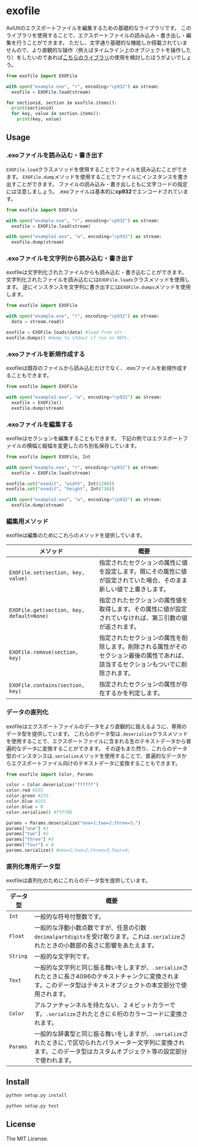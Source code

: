 
# exofile

AviUtlのエクスポートファイルを編集するための基礎的なライブラリです。
このライブラリを使用することで、エクスポートファイルの読み込み・書き出し・編集を行うことができます。
ただし、文字通り基礎的な機能しか搭載されていませんので、より直観的な操作（例えばタイムライン上のオブジェクトを操作したり）をしたいのであれば[こちらのライブラリ](https://github.com/tikubonn/exolib)の使用を検討したほうがよいでしょう。

```python
from exofile import EXOFile 

with open("example.exo", "r", encoding="cp932") as stream:
  exofile = EXOFile.load(stream)

for sectionid, section in exofile.items():
  print(sectionid)
  for key, value in section.items():
    print(key, value)
```

## Usage 

### .exoファイルを読み込む・書き出す

`EXOFile.load`クラスメソッドを使用することでファイルを読み込むことができます。
`EXOFile.dump`メソッドを使用することでファイルにインスタンスを書き出すことができます。
ファイルの読み込み・書き出しともに文字コードの指定には注意しましょう。
.exoファイルは基本的に**cp932**でエンコードされています。

```python
from exofile import EXOFile

with open("example.exo", "r", encoding="cp932") as stream:
  exofile = EXOFile.load(stream)

with open("example2.exo", "w", encoding="cp932") as stream:
  exofile.dump(stream)
```

### .exoファイルを文字列から読み込む・書き出す

exofileは文字列化されたファイルからも読み込む・書き込むことができます。
文字列化されたファイルを読み込むには`EXOFile.loads`クラスメソッドを使用します。
逆にインスタンスを文字列に書き出すには`EXOFile.dumps`メソッドを使用します。

```python
from exofile import EXOFile

with open("example.exo", "r", encoding="cp932") as stream:
  data = stream.read()

exofile = EXOFile.loads(data) #load from str.
exofile.dumps() #dump to stdout if run on REPL.
```

### .exoファイルを新規作成する

exofileは既存のファイルから読み込むだけでなく、.exoファイルを新規作成することもできます。

```python
from exofile import EXOFile

with open("example2.exo", "w", encoding="cp932") as stream:
  exofile = EXOFile()
  exofile.dump(stream)
```

### .exoファイルを編集する

exofileはセクションを編集することもできます。
下記の例ではエクスポートファイルの横幅と縦幅を変更したのち別名保存しています。

```python
from exofile import EXOFile, Int

with open("example.exo", "r", encoding="cp932") as stream:
  exofile = EXOFile.load(stream)

exofile.set("exedit", "width", Int(1280))
exofile.set("exedit", "height", Int(720))

with open("example2.exo", "w", encoding="cp932") as stream:
  exofile.dump(stream)
```

### 編集用メソッド

exofileは編集のためにこれらのメソッドを提供しています。

| メソッド | 概要 | 
| ---- | ---- | 
| `EXOFile.set(section, key, value)`        | 指定されたセクションの属性に値を設定します。既にその属性に値が設定されていた場合、そのまま新しい値で上書きします。 | 
| `EXOFile.get(section, key, default=None)` | 指定されたセクションの属性値を取得します。その属性に値が設定されていなければ、第三引数の値が返されます。 | 
| `EXOFile.remove(section, key)`            | 指定されたセクションの属性を削除します。削除される属性がそのセクション最後の属性であれば、該当するセクションもついでに削除されます。 | 
| `EXOFile.contains(section, key)`          | 指定されたセクションの属性が存在するかを判定します。 | 

### データの直列化

exofileはエクスポートファイルのデータをより直観的に扱えるように、専用のデータ型を提供しています。
これらのデータ型は`.deserialize`クラスメソッドを使用することで、エクスポートファイルに含まれる生のテキストデータから普遍的なデータに変換することができます。
その逆もまた然り、これらのデータ型のインスタンスは`.serialize`メソッドを使用することで、普遍的なデータからエクスポートファイル向けのテキストデータに変換することもできます。

```python
from exofile import Color, Params

color = Color.deserialize("ffffff")
color.red #255 
color.green #255 
color.blue #255 
color.blue = 0
color.serialize() #ffff00

params = Params.deserialize("one=1;two=2;three=3;")
params["one"] #1
params["two"] #2
params["three"] #3
params["four"] = 4
params.serialize() #one=1;two=2;three=3;four=4;
```

### 直列化専用データ型

exofileは直列化のためにこれらのデータ型を提供しています。

| データ型 | 概要 |
| ---- | ---- | 
| `Int`    | 一般的な符号付整数です。 | 
| `Float`  | 一般的な浮動小数点数ですが、任意の引数`decimalpartdigits`を受け取ります。これは`.serialize`されたときの小数部の長さに影響をあたえます。 | 
| `String` | 一般的な文字列です。 | 
| `Text`   | 一般的な文字列と同じ振る舞いをしますが、`.serialize`されたときに長さ4096のテキストチャンクに変換されます。このデータ型はテキストオブジェクトの本文部分で使用されます。 | 
| `Color`  | アルファチャンネルを持たない、２４ビットカラーです。`.serialize`されたときに６桁のカラーコードに変換されます。 | 
| `Params` | 一般的な辞書型と同じ振る舞いをしますが、`.serialize`されたときに`;`で区切られたパラメーター文字列に変換されます。このデータ型はカスタムオブジェクト等の設定部分で使われます。 | 

## Install

```python
python setup.py install
```

```python
python setup.py test
```

## License 

The MIT License.
